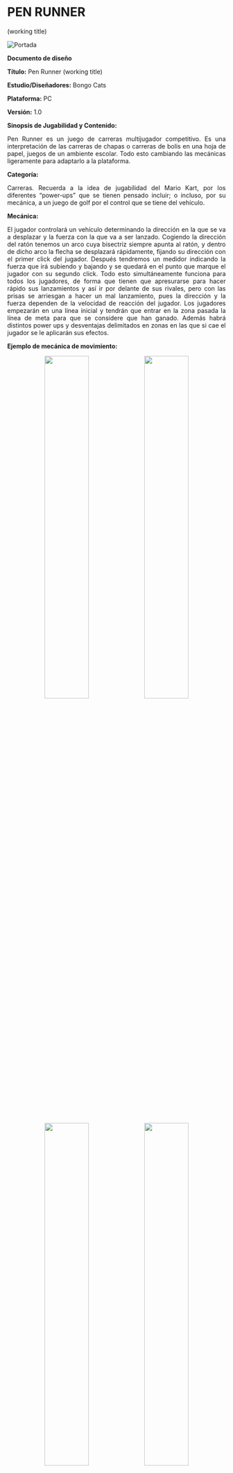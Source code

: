 ﻿
 
# PEN RUNNER

(working title)

![Portada](Documentation/ImagesGDD/Portada.png)

**Documento de diseño**

**Título:** Pen Runner (working title)

**Estudio/Diseñadores:** Bongo Cats

**Plataforma:** PC

**Versión:** 1.0

**Sinopsis de Jugabilidad y Contenido:**

<p align="justify">Pen Runner es un juego de carreras multijugador competitivo. Es una interpretación de las carreras de chapas o carreras de bolis en una hoja de papel, juegos de un ambiente escolar. Todo esto cambiando las mecánicas ligeramente para adaptarlo a la plataforma.</p>

**Categoría:**

<p align="justify">Carreras. Recuerda a la idea de jugabilidad del Mario Kart, por los diferentes “power-ups” que se tienen pensado incluir; o incluso, por su mecánica, a un juego de golf por el control que se tiene del vehículo.</p>

**Mecánica:**

<p align="justify">El jugador controlará un vehículo determinando la dirección en la que se va a desplazar y la fuerza con la que va a ser lanzado. Cogiendo la dirección del ratón tenemos un arco cuya bisectriz siempre apunta al ratón, y dentro de dicho arco la flecha se desplazará rápidamente, fijando su dirección con el primer click del jugador. Después tendremos un medidor indicando la fuerza que irá subiendo y bajando y se quedará en el punto que marque el jugador con su segundo click. Todo esto simultáneamente funciona para todos los jugadores, de forma que tienen que apresurarse para hacer rápido sus lanzamientos y así ir por delante de sus rivales, pero con las prisas se arriesgan a hacer un mal lanzamiento, pues la dirección y la fuerza dependen de la velocidad de reacción del jugador. Los jugadores empezarán en una línea inicial y tendrán que entrar en la zona pasada la línea de meta para que se considere que han ganado. Además habrá distintos power ups y desventajas delimitados en zonas en las que si cae el jugador se le aplicarán sus efectos.</p>

**Ejemplo de mecánica de movimiento:**

<p align="center">
 <img width="45%" height="45%" src="Documentation/ImagesGDD/1.png">

 <img width="45%" height="45%" src="Documentation/ImagesGDD/2.png">

</p>
<p align="center">

 <img width="45%" height="45%" src="Documentation/ImagesGDD/3.png">

 <img width="45%" height="45%" src="Documentation/ImagesGDD/4.png">
</p>

**Tecnología:**

<p align="justify">Phaser 2.6.2, javascript, eclipse, photoshop, inkscape y adobe audition.</p>

**Público:**

<p align="justify">El juego va dirigido a todos los públicos, no tiene un perfil específico de jugador. Presenta un enfoque casual para sesiones de juego cortas entre varias personas, con una temática competitiva pero con un tono relajado.</p>

**Historial de versiones:**

- Versión 0.0: Redacción del documento en primera instancia, explicando la visión general del mismo. Móstoles, 19 de Septiembre de 2018.

**Cámara:**

<p align="justify">Cenital en 2D y tercera persona. Se utilizará únicamente el ratón.</p>

**Controles:**

<p align="justify">El juego se controla únicamente con el ratón. Se nos mostrará un arco y una flecha dentro de dicho arco que empieza en una posición aleatoria del arco y que gira rápidamente en dicho arco. El arco como tal se orientará en torno al ratón, apuntando en todo momento su bisectriz al cursor. Cuando el jugador de un click la posición de la flecha se fijará y entonces pasará a decidirse la potencia del tiro. Un medidor irá subiendo y bajando rápidamente y el tamaño de la flecha escalará acorde con el tamaño actual de dicho medidor. Con el siguiente click del jugador se decidirá la potencia y entonces el vehículo del jugador se desplazará acorde a la dirección y potencia elegidos.</p>

![Raton](Documentation/ImagesGDD/Raton.png)

**Puntuación:**

<p align="justify">Se darán puntos en base a la posición de llegada a la meta y el número de jugadores. De esta forma el primer jugador en llegar a la meta recibirá tantos puntos como jugadores haya, el siguiente uno menos y así hasta llegar al último. Este sistema de puntuación sólo se aplica si se juegan varias carreras sucesivas, para una sola carrera sólo es relevante la posición final del jugador.</p>

**Guardar/Cargar:**

<p align="justify">En este juego no es necesario implementar una función de guardado y cargado de partida, al menos no en la primera versión que se plantea del juego.</p>

**Estados del juego:**

<p align="justify">El juego tendrá las siguientes pantallas: Menú principal, pantalla de juego y menú de opciones, al que se puede acceder desde el menú principal y desde la pantalla del juego. Habrá un menú durante la partida que nos permitirá abandonar la partida pero no la pausará ya que se trata de un juego online:</p>
	
<p align="justify">El menú principal es invocado cuando iniciamos el juego, ya que no posee ninguna intro animada, con lo que saltaría directamente a esta pantalla. Desde este menú podemos invocar al menú de buscar partida, para empezar a jugar.</p>
<p align="justify">El menú de opciones puede ser invocado por dos pantallas diferentes. Podemos acceder mediante el menú principal, o mediante el menú de pausa dentro de una partida. En el primer caso, podemos invocar de nuevo al menú principal, pero si nos encontramos en el menú de ajustes de la partida, podremos invocar solo el menú de pausa de partida.</p>
<p align="justify">El menú de buscar partida es invocado por el menú principal, y es donde se buscan los jugadores para poder empezar una partida, algo así como una sala de espera. Puede invocar de nuevo al menú principal y a la pantalla de una partida.</p>
<p align="justify">Desde la pantalla de una partida, podemos invocar al menú de pausa propio de una partida que, aunque no pause el juego, nos dejará salir de vuelta al menú de jugar; o bien, acceder al menú de opciones, un tanto simplificado, para que sea más rápido de ejecutar. Cuando acabamos una partida, se invoca la pantalla de fin, donde se muestran las puntuaciones finales de todos los jugadores que han jugado a lo largo de todas las carreras y aún siguen ahí.</p>
<p align="justify">La pantalla de fin es invocada por la pantalla de una partida, y puede invocar a la pantalla del menú de jugar, para volver a buscar otra partida o salir al menú principal.</p>

**Matchmaking:**

<p align="justify">Dado que es un juego online losjugadores tendrán que ser capaces de encontrar partidas online de tal forma que el juego los empareje con otros jugadores. El algoritmo de matchmaking va a centrarse en dar la mejor experiencia posible, y por ello y dado que usaremos un sistema p2p el juego dará prioridad a las mejores conexiones, uniendo así a los jugadores con menor ping, siendo por tanto los más cercanos entre sí. El juego no tiene una gran curva de aprendizaje ni guarda resultados de las partidas así que no se considera necesario tener en cuenta el nivel de habilidad de los jugadores o su historial.</p>

**Escenas:**

- **Menú principal:**
<p align="justify">Nos permite acceder al juego, al menú de opciones y salir.</p>
  
  ![MenuPrincipal](Documentation/ImagesGDD/Pantalla%20principal.png)

- **Menú opciones:**
<p align="justify">Nos da la opción de configurar varios aspectos del juego, como el volumen del mismo.</p>

 ![MenuOpciones](Documentation/ImagesGDD/Men%C3%BA%20opciones.png)

- **Menú in-game:**
<p align="justify">Se trata del menú que aparece cuando quieres pausar el juego. Al ser un juego multijugador competitivo, dicho menú no congelará el juego, sino que simplemente nos dará paso a poder acceder al menú de opciones y también la opción de salir de la partida, volviendo al menú principal.</p>

![MenuInGame](Documentation/ImagesGDD/Men%C3%BA%20in-game.png)

- **Pantalla de juego:**
<p align="justify">Esta será la pantalla principal del juego, se verá todo el desarrollo del juego. No poseerá ningún tipo de HUD más que los indicadores de dirección (el arco que indica la dirección a la que nos moveremos) y de potencia. A partir de esta pantalla sólo podremos acceder al menú pausa.</p>

![PantallaJuego](Documentation/ImagesGDD/Pantalla%20juego.png)

- **Pantalla de fin:**
<p align="justify">En esta pantalla tenemos lo que aparecería cuando se acaba una partida, es decir, cuando acabamos todas las carreras, y salen las puntuaciones finales. A partir de esta pantalla, se podrá acceder de nuevo al menú de Jugar para buscar partida

![PantallaFin](Documentation/ImagesGDD/Pantalla%20fin.png)

- **Pantalla de buscar partida:**
<p align="justify">Aquí se nos mostrará la pantalla mediante la cual buscaremos una partida, y nos mostrará una sala de chat donde se podrá hablar con los otros jugadores y votar por el siguiente mapa.

![PantallaBuscarPartida](Documentation/ImagesGDD/Pantalla%20matchmaking.png)

**Interfaces:**
<p align="justify">Tenemos distintas interfaces en el juego. Para empezar, podemos hablar de HUD. Nuestro juego tiene un HUD bastante simple, que consiste en los medidores de potencia de un tiro cuando estamos jugando, mostrado en las imágenes anteriores como una barra de color verde que tiene un máximo y un mínimo.</p>
	
<p align="justify">También tenemos como interfaz los dos menús de opciones que tenemos en el juego, por un lado tenemos el menú que se accede desde el menú principal, y luego tenemos un menú de opciones, al cual se puede acceder dentro del juego, a través del menú de pausa.</p>

<p align="justify">En el nivel de tutorial, cuando se juega por primera vez el juego, también tendría una interfaz propia, puesto que nos explicaría cómo se juega al juego, y, por lo tanto, usa distintas animaciones que forman parte de la interfaz.</p>

**Niveles:**

<p align="justify">Los distintos niveles que tendrá el juego, serán escenarios con diferentes temáticas y ambientaciones. En algunos casos, representarán escenarios cotidianos; y en otros, escenarios más abstractos. No obstante, siempre tendrá un estudio detrás, para que no resulte en escenarios demasiado confusos o desorientadores. Siempre se tendrá una visión explícita de donde se encuentra el camino a seguir.</p>

<p align="justify">Si es la primera vez que se juega al juego, antes de poder jugar en modo competitivo se incluirá un pequeño tutorial para enseñar al jugador las mecánicas de juego. En este tutorial se explicará cómo funcionan los potenciadores de dirección y de fuerza, así como las funciones de los distintos &quot;power-ups&quot; que habrá. Este tutorial se ejecutará automáticamente al darle al botón de &quot;Jugar&quot;. Si no es la primera vez que se juega, el nivel o escenario donde se realizará la partida será sometido a votación por parte de los jugadores, o bien, será aleatorio.</p>

<p align="justify">Dentro del juego no existe un enemigo al uso, es decir, no existen NPCs hostiles. El enemigo sería el otro u otros jugadores que haya jugando contra ti.</p>

<p align="justify">Existen unos objetos, llamados &quot;power-ups&quot;, como ya se mencionó antes, que serán consumibles por cualquiera de los jugadores de la partida, y que tendrán distintas ventajas para el jugador que lo consuma.</p>

<p align="justify">Respecto a la música y los efectos de sonido, tanto el menú principal como la pantalla de juego tendrán una música de fondo. Todavía no está claro si la música utilizada será original del equipo, o bien se buscará libre de copyright.</p>

**Progreso del Juego:**

<p align="justify">El juego no tiene ningún progreso, hablando en un ámbito de juego de historia. El único progreso que se puede evaluar es la evolución de la puntuación de los jugadores a medida que van haciendo carreras. A continuación se muestra un gráfico con un ejemplo de cómo podría ser la progresión en nuestro juego.</p>

![Progreso de Partida](Documentation/ImagesGDD/ProgresoPartidaGDD.png)

![Progreso del juego completo](Documentation/ImagesGDD/ProgresoJuegoGDD.png)

**Diagrama de escenas final:**

<p align="justify">Este es el diagrama de escenas tal cual se encuentra estructurado en phaser.</p>

![Diagrama de Escenas](Documentation/ImagesGDD/SceneDiagram.png)

<p align="justify">El primer esquema muestra la estructura de una partida; mientras que el segundo, muestra un diagrama del flujo de todo el juego, es decir, todas las pantallas que podemos visitar y desde donde podemos visitarlas.</p>

**Escenas finales:**

<p align="justify"><b>Title:</b> Esta escena simplemente muestra una animación con el título del juego y basta con hacer click para pasar a la siguiente escena.</p>

![Captura Title](Documentation/ImagesGDD/Title.png)

<p align="justify"><b>Main Menu:</b> Esta escena presenta el menú principal con la opción de ir al menú de ajustes o simplemente jugar.</p>

![Captura Menu](Documentation/ImagesGDD/Menu.png)

<p align="justify"><b>Settings:</b> Esta escena permite ajustar el juego, cambiando el volumen del mismo, por ejemplo.</p>

![Captura Settings](Documentation/ImagesGDD/Settings.png)

<p align="justify"><b>Matchmaking:</b> Esta escena permite elegir qué circuito se quiere jugar y en un futuro será la escena donde se buscarán jugadores.</p>

![Captura Matchmaking](Documentation/ImagesGDD/Matchmaking.png)

<p align="justify"><b>Match:</b> Esta escena alberga el juego como tal. La escena carga un circuito, lo construye y luego podemos jugar en él.</p>

![Captura Match](Documentation/ImagesGDD/Match.png)

<p align="justify"><b>Score:</b> Esta escena muestra las puntuaciones después de haber jugado una partida y permite volver a la pantalla de menu.</p>

![Captura Score](Documentation/ImagesGDD/Score.png)

**Personajes y Enemigos:**

<p align="justify">Al ser un juego multijugador competitivo, no hay unos personajes y/o enemigos bien diferenciados o definidos. Cuando tú te unes a una partida, cada jugador tendrá un personaje, elegido aleatoriamente; ese será el número total de personajes que habrá en la partida, que se representará con la imagen de algún tipo de vehículo.</p>

<p align="justify">Cuando hablamos de los enemigos, habría que mencionar que los enemigos son los demás jugadores que están en la partida. No hay enemigos NPCs, ni de ningún otro tipo.</p>

<p align="justify">Podría considerarse enemigo algún obstáculo animado que pudiese estar incluído en alguno de los mapas que se jugarán. Aún así, todavía no se ha decidido si esto último se incluirá.</p>

**Items:**

<p align="justify">Existen distintos ítems que se podrán encontrar a lo largo de los distintos escenarios durante las partidas:</p>

- ❖❖ **Maxvel:** Consiste en un objeto de mejora que nos da la habilidad de llegar más lejos en la próxima tirada que hagamos.
- ❖❖ **Minvel:** Se trata de un objeto que nos penaliza disminuyendo la potencia máxima de la próxima tirada.
- ❖❖ **ExtrAcc:** Nos permite consumirlo en cualquier momento, y nos da la posibilidad de repetir una tirada de dirección.
- ❖❖ **Slower:** Si lo consumimos, en la próxima tirada, la flecha de dirección y de potencia irán un poco más lento.
- ❖❖ **Faster:** Si lo consumimos, en la próxima tirada, la flecha de dirección y de potencia irán un poco más rápido.

<p align="justify">Además, el color del power up indica a quién va a afectar. Si es verde, afecta al jugador que lo coge, si es rojo, a su oponente; si es azul afecta a ambos y si es amarillo su efecto es aleatorio y puede afectar a cualquiera de los jugadores o a ambos.</p>

![PowerUps](Documentation/ImagesGDD/fpowerpng.png)

**Guión:**

<p align="justify">Nuestro videojuego no posee diálogos extensos, puesto que no se trata de un juego que tenga una historia concreta. Los diálogos se reducirán a posibles expresiones que puedan hacer los personajes cuando ocurra algún evento dentro del juego; o cuando el propio juego necesite decirte algo, de manera escrita.</p>

**Música:**

A estas alturas todavía no se sabe cuantos efectos de sonido meteremos en el juego, pero, a priori, podríamos decir:

- M\_001: Música de fondo en el menú principal y de opciones
- M\_002: Música cuando seleccionamos la dirección y la fuerza del disparo
- M\_003: Música de fondo durante los movimientos
- S\_001: Efecto de cuando cogemos un &quot;power-up&quot;
- S\_002: Efecto de salirnos del mapa y volver al punto anterior
- S\_003: Efecto de pulsar un botón o clickar sobre él.
- S\_004: Efecto de ganar
- S\_005: Efecto de perder
- S\_006: Efecto de acabar la carrera
- S\_007: Efecto de aceleración

**Miembros del equipo:**

- ➔➔César Romero Albertos
  - ◆◆Programador

- ➔➔Carlos Marques González
  - ◆◆Desarrollador

- ➔➔Juan Antonio Ruiz Ramírez
  - ◆◆Artista

**Detalles de producción:**

<p align="justify">El proyecto se inició el día 19 de Septiembre de 2018 en Madrid, España. Se estima que tendrá una duración de, aproximadamente, 60 días, por lo que se acabará entre la primera y la segunda semana de noviembre.</p>

<p align="justify">El presupuesto del que disponemos para realizar este proyecto es de 0 (cero) euros. Este trabajo, en una primera instancia, es para uso académico, y no precisará de estudio para lanzarlo al mercado.</p>



**       **
